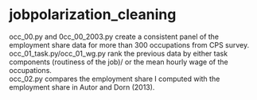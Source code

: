 # jobpolarization_cleaning
occ_00.py and 0cc_00_2003.py create a consistent panel of the employment share data for more than 300 occupations from CPS survey.\
occ_01_task.py/occ_01_wg.py rank the previous data by either task components (routiness of the job)/ or the mean hourly wage of the occupations.\
occ_02.py compares the employment share I computed with the employment share in Autor and Dorn (2013).
